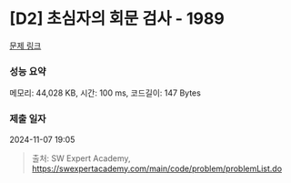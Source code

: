 # [D2] 초심자의 회문 검사 - 1989 

[문제 링크](https://swexpertacademy.com/main/code/problem/problemDetail.do?contestProbId=AV5PyTLqAf4DFAUq) 

### 성능 요약

메모리: 44,028 KB, 시간: 100 ms, 코드길이: 147 Bytes

### 제출 일자

2024-11-07 19:05



> 출처: SW Expert Academy, https://swexpertacademy.com/main/code/problem/problemList.do